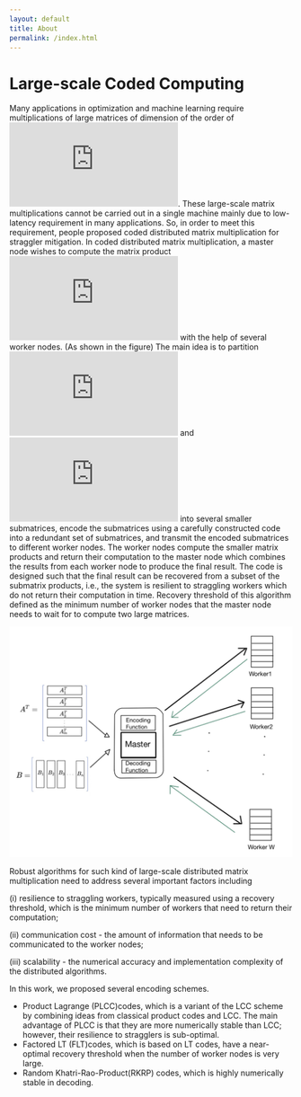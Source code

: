 ```yaml
---
layout: default
title: About
permalink: /index.html
---
```


# Large-scale Coded Computing

Many applications in optimization and machine learning require multiplications of large matrices of dimension of the order of ![](https://latex.codecogs.com/gif.latex?10%5E5%5Ctimes10%5E5). 
These large-scale matrix multiplications cannot be carried out in a single machine mainly due to low-latency requirement in many applications. 
So, in order to meet this requirement, people proposed coded distributed matrix multiplication for straggler mitigation.
In coded distributed matrix multiplication, a master node wishes to compute the matrix product ![](https://latex.codecogs.com/gif.latex?%5Cmathbf%7BA%7D%5E%5Cmathsf%7BT%7D%5Cmathbf%7BB%7D) with the help of several worker nodes. (As shown in the figure)
The main idea is to partition ![](https://latex.codecogs.com/gif.latex?%5Cmathbf%7BA%7D) and ![](https://latex.codecogs.com/gif.latex?%5Cmathbf%7BB%7D) into several smaller submatrices, encode the submatrices using a carefully constructed code into a redundant set of submatrices, and transmit the encoded submatrices to different worker nodes. 
The worker nodes compute the smaller matrix products and return their computation to the master node which combines the results from each worker node to produce the final result.
The code is designed such that the final result can be recovered from a subset of the submatrix products, i.e., the system is resilient to straggling workers which do not return their computation in time. 
Recovery threshold of this algorithm defined as the minimum number of worker nodes that the master node needs to wait for to compute two large matrices.


![Unsourced MAC](assets/CodedC.jpeg)

Robust algorithms for such kind of large-scale distributed matrix multiplication need to address several important factors including 

(i) resilience to straggling workers, typically measured using a recovery threshold, which is the minimum number of workers that need to return their computation; 

(ii) communication cost - the amount of information that needs to be communicated to the worker nodes; 

(iii) scalability - the numerical accuracy and implementation complexity of the distributed algorithms.

In this work, we proposed several encoding schemes. 
* Product Lagrange (PLCC)codes, which is a variant of the LCC scheme by combining ideas from classical product codes and LCC. The main advantage of PLCC is that they are more numerically stable than LCC; however, their resilience to stragglers is sub-optimal.
* Factored LT (FLT)codes, which is based on LT codes, have a near-optimal recovery threshold when the number of worker nodes is very large.
* Random Khatri-Rao-Product(RKRP) codes, which is highly numerically stable in decoding.